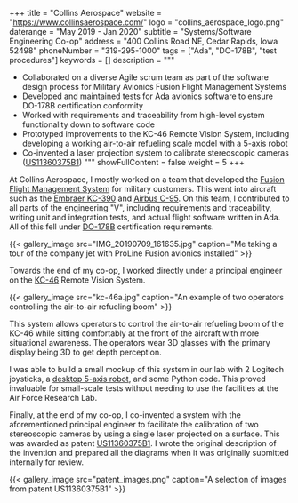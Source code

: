 +++
title = "Collins Aerospace"
website = "https://www.collinsaerospace.com/"
logo = "collins_aerospace_logo.png"
daterange = "May 2019 - Jan 2020"
subtitle = "Systems/Software Engineering Co-op"
address = "400 Collins Road NE, Cedar Rapids, Iowa 52498"
phoneNumber = "319-295-1000"
tags = ["Ada", "DO-178B", "test procedures"]
keywords = []
description = """
- Collaborated on a diverse Agile scrum team as part of the software design process for Military Avionics Fusion Flight Management Systems
- Developed and maintained tests for Ada avionics software to ensure DO-178B certification conformity
- Worked with requirements and traceability from high-level system functionality down to software code
- Prototyped improvements to the KC-46 Remote Vision System, including developing a working air-to-air refueling scale model with a 5-axis robot
- Co-invented a laser projection system to calibrate stereoscopic cameras ([US11360375B1](https://patents.google.com/patent/US11360375B1/))
"""
showFullContent = false
weight = 5
+++

At Collins Aerospace, I mostly worked on a team that developed the
[Fusion Flight Management System](https://www.collinsaerospace.com/what-we-do/industries/business-aviation/flight-deck/pro-line-fusion)
for military customers. This went into aircraft such as the
[Embraer KC-390](https://en.wikipedia.org/wiki/Embraer_C-390_Millennium)
and [Airbus C-95](https://en.wikipedia.org/wiki/EADS_CASA_C-295). On this team,
I contributed to all parts of the engineering "V", including requirements and
traceability, writing unit and integration tests, and actual flight software written in
Ada. All of this fell under [DO-178B](https://en.wikipedia.org/wiki/DO-178B)
certification requirements.

{{< gallery_image src="IMG_20190709_161635.jpg" caption="Me taking a tour of the company jet with ProLine Fusion avionics installed" >}}

Towards the end of my co-op, I worked directly under a principal engineer on
the [KC-46](https://en.wikipedia.org/wiki/Boeing_KC-46_Pegasus) Remote Vision System.

{{< gallery_image src="kc-46a.jpg" caption="An example of two operators controlling the air-to-air refueling boom" >}}

This system allows operators to control the air-to-air refueling boom of the KC-46
while sitting comfortably at the front of the aircraft with more situational awareness.
The operators wear 3D glasses with the primary display being 3D to get depth perception.

I was able to build a small mockup of this system in our lab with 2 Logitech joysticks,
a [desktop 5-axis robot](https://dorna.ai/), and some Python code. This proved
invaluable for small-scale tests without needing to use the facilities at the
Air Force Research Lab.

Finally, at the end of my co-op, I co-invented a system with the aforementioned
principal engineer to facilitate the calibration of two stereoscopic cameras
by using a single laser projected on a surface. This was awarded as patent
[US11360375B1](https://patents.google.com/patent/US11360375B1/). I wrote the original
description of the invention and prepared all the diagrams when it was originally
submitted internally for review.

{{< gallery_image src="patent_images.png" caption="A selection of images from patent US11360375B1" >}}
